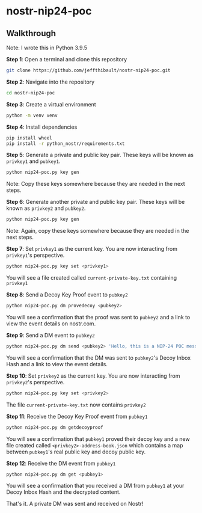 # nostr-nip24-poc

## Walkthrough
Note: I wrote this in Python 3.9.5

**Step 1**: Open a terminal and clone this repository
```bash
git clone https://github.com/jeffthibault/nostr-nip24-poc.git
```

**Step 2**: Navigate into the repository
```bash
cd nostr-nip24-poc
```

**Step 3**: Create a virtual environment
```bash
python -m venv venv
```

**Step 4**: Install dependencies
```bash
pip install wheel
pip install -r python_nostr/requirements.txt
```

**Step 5**: Generate a private and public key pair. These keys will be known as `privkey1` and `pubkey1`.
```bash
python nip24-poc.py key gen
```
Note: Copy these keys somewhere because they are needed in the next steps.
 
**Step 6**: Generate another private and public key pair. These keys will be known as `privkey2` and `pubkey2`.
```bash
python nip24-poc.py key gen
```
Note: Again, copy these keys somewhere because they are needed in the next steps.
 
**Step 7**: Set `privkey1` as the current key. You are now interacting from `privkey1`'s perspective.
```bash
python nip24-poc.py key set <privkey1>
```
You will see a file created called `current-private-key.txt` containing `privkey1`
 
**Step 8**: Send a Decoy Key Proof event to `pubkey2`
```bash
python nip24-poc.py dm provedecoy <pubkey2>
```
You will see a confirmation that the proof was sent to `pubkey2` and a link to view the event details on nostr.com.
 
**Step 9**: Send a DM event to `pubkey2`
```bash
python nip24-poc.py dm send <pubkey2> 'Hello, this is a NIP-24 POC message'
```
You will see a confirmation that the DM was sent to `pubkey2`'s Decoy Inbox Hash and a link to view the event details.
 
**Step 10**: Set `privkey2` as the current key. You are now interacting from `privkey2`'s perspective.
```bash
python nip24-poc.py key set <privkey2>
```
The file `current-private-key.txt` now contains `privkey2`
 
**Step 11**: Receive the Decoy Key Proof event from `pubkey1`
```bash
python nip24-poc.py dm getdecoyproof
```
You will see a confirmation that `pubkey1` proved their decoy key and a new file created called `<privkey2>-address-book.json` which contains a map between `pubkey1`'s real public key and decoy public key.

**Step 12**: Receive the DM event from `pubkey1`
```bash
python nip24-poc.py dm get <pubkey1>
```
You will see a confirmation that you received a DM from `pubkey1` at your Decoy Inbox Hash and the decrypted content.
   
That's it. A private DM was sent and received on Nostr!
